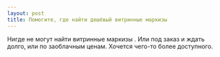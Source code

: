 ```yaml
---
layout: post 
title: Помогите, где найти дешёвый витринные маркизы 
--- 
```

Нигде не могут найти витринные маркизы . Или под заказ и ждать долго, или по заоблачным ценам. Хочется чего-то более доступного.